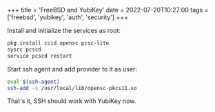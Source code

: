 +++
title = 'FreeBSD and YubiKey'
date = 2022-07-20T10:27:00
tags = ['freebsd', 'yubikey', 'auth', 'security']
+++


Install and initialize the services as root:

```sh
pkg install ccid opensc pcsc-lite
sysrc pcscd
service pcscd restart
```

Start ssh agent and add provider to it as user:

```sh
eval $(ssh-agent)
ssh-add -s /usr/local/lib/opensc-pkcs11.so
```

That's it, SSH should work with YubiKey now.
